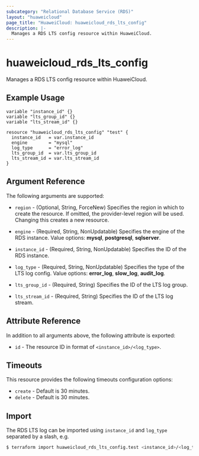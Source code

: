 ```yaml
---
subcategory: "Relational Database Service (RDS)"
layout: "huaweicloud"
page_title: "HuaweiCloud: huaweicloud_rds_lts_config"
description: |-
  Manages a RDS LTS config resource within HuaweiCloud.
---
```


# huaweicloud_rds_lts_config

Manages a RDS LTS config resource within HuaweiCloud.

## Example Usage

```hcl
variable "instance_id" {}
variable "lts_group_id" {}
variable "lts_stream_id" {}

resource "huaweicloud_rds_lts_config" "test" {
  instance_id   = var.instance_id
  engine        = "mysql"
  log_type      = "error_log"
  lts_group_id  = var.lts_group_id
  lts_stream_id = var.lts_stream_id
}
```

## Argument Reference

The following arguments are supported:

* `region` - (Optional, String, ForceNew) Specifies the region in which to create the resource.
  If omitted, the provider-level region will be used. Changing this creates a new resource.

* `engine` - (Required, String, NonUpdatable) Specifies the engine of the RDS instance.
  Value options: **mysql**, **postgresql**, **sqlserver**.

* `instance_id` - (Required, String, NonUpdatable) Specifies the ID of the RDS instance.

* `log_type` - (Required, String, NonUpdatable) Specifies the type of the LTS log config.
  Value options: **error_log**, **slow_log**, **audit_log**.

* `lts_group_id` - (Required, String) Specifies the ID of the LTS log group.

* `lts_stream_id` - (Required, String) Specifies the ID of the LTS log stream.

## Attribute Reference

In addition to all arguments above, the following attribute is exported:

* `id` - The resource ID in format of `<instance_id>/<log_type>`.

## Timeouts

This resource provides the following timeouts configuration options:

* `create` - Default is 30 minutes.
* `delete` - Default is 30 minutes.

## Import

The RDS LTS log can be imported using `instance_id` and `log_type` separated by a slash, e.g.

```bash
$ terraform import huaweicloud_rds_lts_config.test <instance_id>/<log_type>
```

